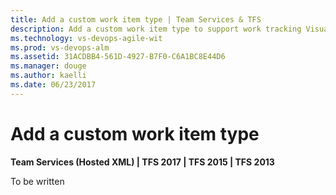 ```yaml
---
title: Add a custom work item type | Team Services & TFS  
description: Add a custom work item type to support work tracking Visual Studio Team Services (VSTS) and TFS  
ms.technology: vs-devops-agile-wit
ms.prod: vs-devops-alm
ms.assetid: 31ACDBB4-561D-4927-B7F0-C6A1BC8E44D6  
ms.manager: douge
ms.author: kaelli
ms.date: 06/23/2017
---
```



# Add a custom work item type 

<b>Team Services (Hosted XML) | TFS 2017 | TFS 2015 | TFS 2013</b> 

To be written